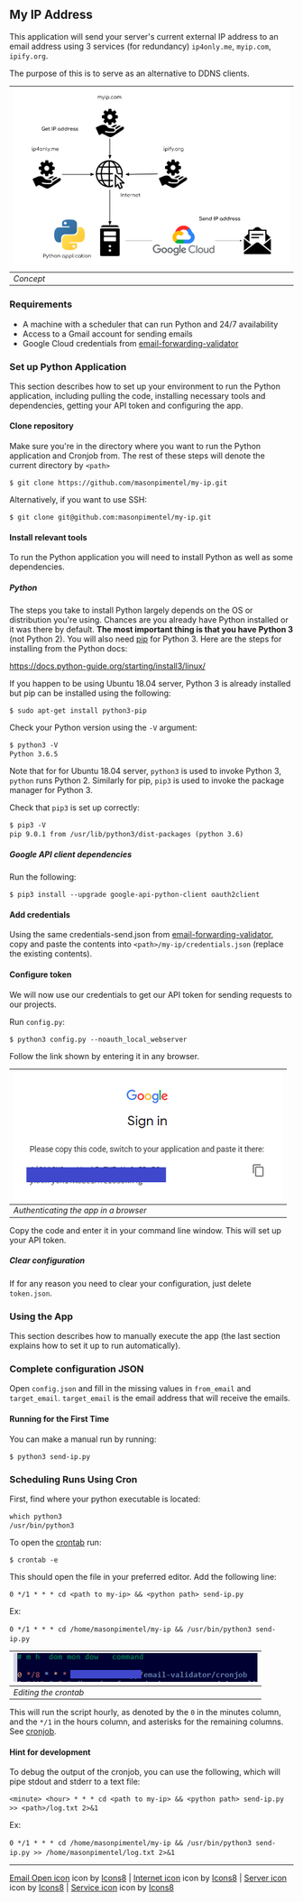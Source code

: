 ## My IP Address

This application will send your server's current external IP address to an email address using 3 services (for redundancy) `ip4only.me`, `myip.com`, `ipify.org`.

The purpose of this is to serve as an alternative to DDNS clients.

![](assets/my-ip-2.png) |
------------ | 
_Concept_ | 

### Requirements

* A machine with a scheduler that can run Python and 24/7 availability
* Access to a Gmail account for sending emails
* Google Cloud credentials from [email-forwarding-validator](https://github.com/masonpimentel/email-forwarding-validator)

### Set up Python Application

This section describes how to set up your environment to run the Python application, including pulling the code, installing necessary tools and dependencies, getting your API token and configuring the app. 

#### Clone repository

Make sure you're in the directory where you want to run the Python application and Cronjob from. The rest of these steps will denote the current directory by `<path>`

```
$ git clone https://github.com/masonpimentel/my-ip.git
```

Alternatively, if you want to use SSH:

```
$ git clone git@github.com:masonpimentel/my-ip.git
```

#### Install relevant tools

To run the Python application you will need to install Python as well as some dependencies.

##### Python

The steps you take to install Python largely depends on the OS or distribution you're using. Chances are you already have Python installed or it was there by default. **The most important thing is that you have Python 3** (not Python 2). You will also need [pip](https://en.wikipedia.org/wiki/Pip_(package_manager)) for Python 3. Here are the steps for installing from the Python docs:

https://docs.python-guide.org/starting/install3/linux/

If you happen to be using Ubuntu 18.04 server, Python 3 is already installed but pip can be installed using the following:

```
$ sudo apt-get install python3-pip
``` 

Check your Python version using the `-V` argument:

```
$ python3 -V
Python 3.6.5
```

Note that for for Ubuntu 18.04 server, `python3` is used to invoke Python 3, `python` runs Python 2. Similarly for pip, `pip3` is used to invoke the package manager for Python 3.

Check that `pip3` is set up correctly:

```
$ pip3 -V
pip 9.0.1 from /usr/lib/python3/dist-packages (python 3.6)
```

##### Google API client dependencies

Run the following:

```
$ pip3 install --upgrade google-api-python-client oauth2client
```

#### Add credentials

Using the same credentials-send.json from [email-forwarding-validator](https://github.com/masonpimentel/email-forwarding-validator), copy and paste the contents into `<path>/my-ip/credentials.json` (replace the existing contents).

#### Configure token

We will now use our credentials to get our API token for sending requests to our projects.

Run `config.py`:

```
$ python3 config.py --noauth_local_webserver
```

Follow the link shown by entering it in any browser.

![](assets/screen1.png) |
------------ | 
_Authenticating the app in a browser_ |

Copy the code and enter it in your command line window. This will set up your API token.

##### Clear configuration

If for any reason you need to clear your configuration, just delete `token.json`.

### Using the App

This section describes how to manually execute the app (the last section explains how to set it up to run automatically).

### Complete configuration JSON

Open `config.json` and fill in the missing values in `from_email` and `target_email`. `target_email` is the email address that will receive the emails. 

#### Running for the First Time

You can make a manual run by running:

```
$ python3 send-ip.py
```

### Scheduling Runs Using Cron

First, find where your python executable is located:

```
which python3
/usr/bin/python3
```

To open the [crontab](http://man7.org/linux/man-pages/man5/crontab.5.html) run:

```
$ crontab -e
```

This should open the file in your preferred editor. Add the following line:

```
0 */1 * * * cd <path to my-ip> && <python path> send-ip.py
```

Ex: 

`0 */1 * * * cd /home/masonpimentel/my-ip && /usr/bin/python3 send-ip.py`

![](assets/screen2.png) |
------------ | 
_Editing the crontab_ |

This will run the script hourly, as denoted by the `0` in the minutes column, and the `*/1` in the hours column, and asterisks for the remaining columns. See [cronjob](cronjob).


#### Hint for development

To debug the output of the cronjob, you can use the following, which will pipe stdout and stderr to a text file:

```
<minute> <hour> * * * cd <path to my-ip> && <python path> send-ip.py >> <path>/log.txt 2>&1
```

Ex: 

`0 */1 * * * cd /home/masonpimentel/my-ip && /usr/bin/python3 send-ip.py >> /home/masonpimentel/log.txt 2>&1`

---

[Email Open icon](https://icons8.com/icons/set/email-open) icon by [Icons8](https://icons8.com) | [Internet icon](https://icons8.com/icons/set/internet) icon by [Icons8](https://icons8.com) | [Server icon](https://icons8.com/icons/set/server) icon by [Icons8](https://icons8.com) | [Service icon](https://icons8.com/icons/set/service) icon by [Icons8](https://icons8.com)